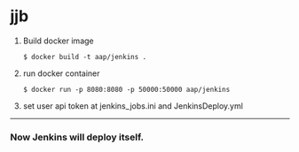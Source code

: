 # jjb

1. Build docker image

    ````$ docker build -t aap/jenkins .````

2. run docker container

    ````$ docker run -p 8080:8080 -p 50000:50000 aap/jenkins````

3. set user api token at jenkins_jobs.ini and JenkinsDeploy.yml

---

### Now Jenkins will deploy itself.
